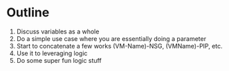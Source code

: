 # Outline
1. Discuss variables as a whole
2. Do a simple use case where you are essentially doing a parameter
3. Start to concatenate a few works (VM-Name)-NSG, (VMName)-PIP, etc.
4. Use it to leveraging logic
5. Do some super fun logic stuff